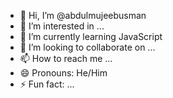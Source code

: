 - 👋 Hi, I’m @abdulmujeebusman
- 👀 I’m interested in ...
- 🌱 I’m currently learning JavaScript
- 💞️ I’m looking to collaborate on ...
- 📫 How to reach me ...
- 😄 Pronouns: He/Him
- ⚡ Fun fact: ...

<!---
abdulmujeebusman/abdulmujeebusman is a ✨ special ✨ repository because its `README.md` (this file) appears on your GitHub profile.
You can click the Preview link to take a look at your changes.
--->
